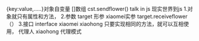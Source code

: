 {key:value,.....}对象自变量
[]数组
cst.sendflower()
talk in js
现实世界到js
1.对象就只有属性和方法，
2.参数 target 形参 xiaomei实参
target.receiveflower（）
3.接口 interface
xiaomei xiaohong 只要实现相同的方法，就可以互相使用，
代理人 xiaohong 代理模式

